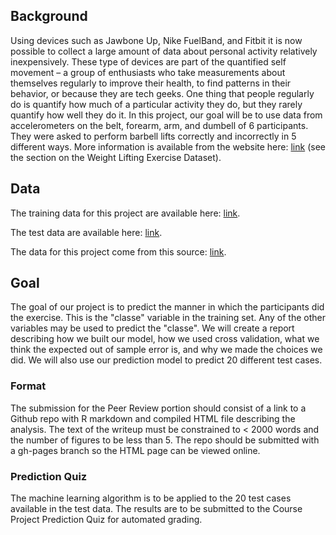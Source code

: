 ## Background
Using devices such as Jawbone Up, Nike FuelBand, and Fitbit it is now possible to collect a large amount of data about personal activity relatively inexpensively. These type of devices are part of the quantified self movement – a group of enthusiasts who take measurements about themselves regularly to improve their health, to find patterns in their behavior, or because they are tech geeks. One thing that people regularly do is quantify how much of a particular activity they do, but they rarely quantify how well they do it. In this project, our goal will be to use data from accelerometers on the belt, forearm, arm, and dumbell of 6 participants. They were asked to perform barbell lifts correctly and incorrectly in 5 different ways. More information is available from the website here: [link](http://groupware.les.inf.puc-rio.br/har) (see the section on the Weight Lifting Exercise Dataset).

## Data
The training data for this project are available here: [link](https://d396qusza40orc.cloudfront.net/predmachlearn/pml-training.csv).

The test data are available here: [link](https://d396qusza40orc.cloudfront.net/predmachlearn/pml-testing.csv).

The data for this project come from this source: [link](http://groupware.les.inf.puc-rio.br/har).

## Goal
The goal of our project is to predict the manner in which the participants did the exercise. This is the "classe" variable in the training set. Any of the other variables may be used to predict the "classe". We will create a report describing how we built our model, how we used cross validation, what we think the expected out of sample error is, and why we made the choices we did. We will also use our prediction model to predict 20 different test cases.

### Format
The submission for the Peer Review portion should consist of a link to a Github repo with R markdown and compiled HTML file describing the analysis. The text of the writeup must be constrained to < 2000 words and the number of figures to be less than 5. The repo should be submitted with a gh-pages branch so the HTML page can be viewed online.

### Prediction Quiz
The machine learning algorithm is to be applied to the 20 test cases available in the test data. The results are to be submitted to the Course Project Prediction Quiz for automated grading.
